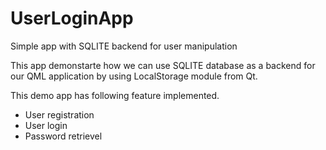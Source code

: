 # UserLoginApp
Simple app with SQLITE backend for user manipulation

This app demonstarte how we can use SQLITE database as a backend for our QML application by using LocalStorage module from Qt.

This demo app has following feature implemented.
* User registration
* User login
* Password retrievel

